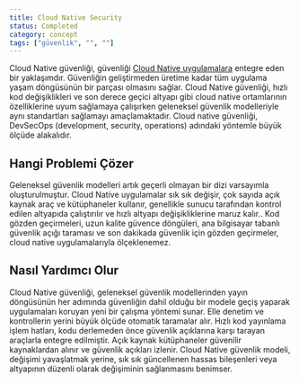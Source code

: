 ```yaml
---
title: Cloud Native Security
status: Completed
category: concept
tags: ["güvenlik", "", ""]
---
```

Cloud Native güvenliği, güvenliği [Cloud Native uygulamalara](/tr/cloud-native-apps/) entegre eden bir yaklaşımdır. Güvenliğin geliştirmeden üretime kadar tüm uygulama yaşam döngüsünün bir parçası olmasını sağlar. Cloud Native güvenliği, hızlı kod değişiklikleri ve son derece geçici altyapı gibi cloud native ortamlarının özelliklerine uyum sağlamaya çalışırken geleneksel güvenlik modelleriyle aynı standartları sağlamayı amaçlamaktadır. Cloud native güvenliği, DevSecOps (development, security, operations) adındaki yöntemle büyük ölçüde alakalıdır.

## Hangi Problemi Çözer
Geleneksel güvenlik modelleri artık geçerli olmayan bir dizi varsayımla oluşturulmuştur. Cloud Native uygulamalar sık sık değişir, çok sayıda açık kaynak araç ve kütüphaneler kullanır, genellikle sunucu tarafından kontrol edilen altyapıda çalıştırılır ve hızlı altyapı değişikliklerine maruz kalır.. Kod gözden geçirmeleri, uzun kalite güvence döngüleri, ana bilgisayar tabanlı güvenlik açığı taraması ve son dakikada güvenlik için gözden geçirmeler, cloud native uygulamalarıyla ölçeklenemez. 


## Nasıl Yardımcı Olur
Cloud Native güvenliği, geleneksel güvenlik modellerinden yayın döngüsünün her adımında güvenliğin dahil olduğu bir modele geçiş yaparak uygulamaları koruyan yeni bir çalışma yöntemi sunar. Elle denetim ve kontrollerin yerini büyük ölçüde otomatik taramalar alır. Hızlı kod yayınlama işlem hatları, kodu derlemeden önce güvenlik açıklarına karşı tarayan araçlarla entegre edilmiştir. Açık kaynak kütüphaneler güvenilir kaynaklardan alınır ve güvenlik açıkları izlenir. Cloud Native güvenlik modeli, değişimi yavaşlatmak yerine, sık sık güncellenen hassas bileşenleri veya altyapının düzenli olarak değişiminin sağlanmasını benimser. 


